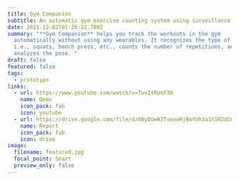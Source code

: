 ```yaml
---
title: Gym Companion
subtitle: An automatic gym exercise counting system using surveillance cameras
date: 2021-12-02T01:26:22.780Z
summary: "**Gym Companion** helps you track the workouts in the gym
  automatically without using any wearables. It recognizes the type of exercise
  i.e., squats, bench press, etc., counts the number of repetitions, and
  analyzes the pose. "
draft: false
featured: false
tags:
  - prototype
links:
  - url: https://www.youtube.com/watch?v=TuxIsRUnF30
    name: Demo
    icon_pack: fab
    icon: youtube
  - url: https://drive.google.com/file/d/0ByDUwWJTuexwRjBoYUh3a1hSN2dCUFhDdmxlcjZMb1FyR1Y0/view?usp=sharing&resourcekey=0-G635WwTLRnXvnZbtoTCJDw
    name: Report
    icon_pack: fab
    icon: drive
image:
  filename: featured.jpg
  focal_point: Smart
  preview_only: false
---
```

